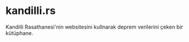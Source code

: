 # kandilli.rs
Kandilli Rasathanesi'nin websitesini kullnarak deprem verilerini çeken bir kütüphane.
